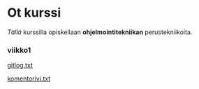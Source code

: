 # Ot kurssi

*Tällä* kurssilla opiskellaan **ohjelmointitekniikan** perustekniikoita.

### viikko1

[gitlog.txt](https://github.com/lxhelmer/ot-harjoitus/blob/main/gitlog.txt)

[komentorivi.txt](https://github.com/lxhelmer/ot-harjoitus/blob/main/komentorivi.txt)
